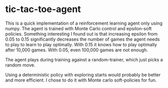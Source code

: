 # tic-tac-toe-agent

This is a quick implementation of a reinforcement learning agent only using numpy. The agent is trained with Monte Carlo control and epsilon-soft policies. Something interesting I found out is that increasing epsilon from 0.05 to 0.15 significantly decreases the number of games the agent needs to play to learn to play optimally. With 0.15 it knows how to play optimally after 10,000 games. With 0.05, even 100,000 games are not enough.

The agent plays during training against a random-trainer, which just picks a random move. 

Using a deterministic policy with exploring starts would probably be better and more efficient. I chose to do it with Monte carlo soft-policies for fun.
